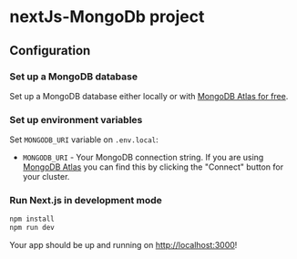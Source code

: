 # nextJs-MongoDb project
## Configuration

### Set up a MongoDB database

Set up a MongoDB database either locally or with [MongoDB Atlas for free](https://mongodb.com/atlas).

### Set up environment variables

Set `MONGODB_URI` variable on `.env.local`:

- `MONGODB_URI` - Your MongoDB connection string. If you are using [MongoDB Atlas](https://mongodb.com/atlas) you can find this by clicking the "Connect" button for your cluster.

### Run Next.js in development mode

```bash
npm install
npm run dev

```

Your app should be up and running on [http://localhost:3000](http://localhost:3000)! 

